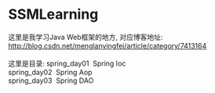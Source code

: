 # SSMLearning
这里是我学习Java Web框架的地方, 对应博客地址:<br>
http://blog.csdn.net/menglanyingfei/article/category/7413164
<br><br>
这里是目录:
spring_day01  Spring Ioc<br>
spring_day02  Spring Aop<br>
spring_day03  Spring DAO<br>


